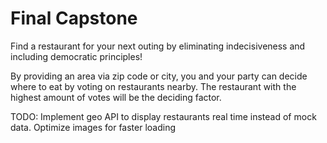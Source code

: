 # Final Capstone

Find a restaurant for your next outing by eliminating indecisiveness and including democratic principles!

By providing an area via zip code or city, you and your party can decide where to eat by voting on restaurants nearby. The restaurant with the highest amount of votes will be the deciding factor. 

TODO:
  Implement geo API to display restaurants real time instead of mock data.
  Optimize images for faster loading
  
